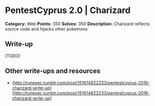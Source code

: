 # PentestCyprus 2.0 | Charizard

**Category:** Web
**Points:** 350
**Solves:** 350
**Description:**
Charizard reflects source code and hijacks other pokemons

## Write-up

(TODO)

## Other write-ups and resources

* (http://runesec.tumblr.com/post/151614822233/pentestcyprus-2016-charizard-write-up)[http://runesec.tumblr.com/post/151614822233/pentestcyprus-2016-charizard-write-up]
